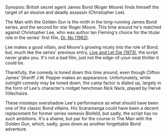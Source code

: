 Synopsis: British secret agent James Bond (Roger Moore) finds himself the target of an elusive and deadly assassin (Christopher Lee).

The Man with the Golden Gun is the ninth in the long-running James Bond series, and the second for star Roger Moore. This time around he's matched against Christopher Lee, who was author Ian Fleming's choice for the titular role in the series' first film, <a href="/browse/reviews/dr-no-1962/">Dr. No (1962)</a>.

Lee makes a good villain, and Moore's growing nicely into the role of Bond, but, much like the series' previous entry, <a href="/browse/reviews/live-and-let-die-1973/">Live and Let Die (1973)</a>, the script never grabs you. It's not a bad film, just not the edge-of-your-seat thriller it could be.

Thankfully, the comedy is toned down this time around, even though Clifton James' Sheriff J.W. Pepper makes an appearance. Unfortunately, while outright comedy may be toned down, the camp factor is dialed up, largely in the form of Lee's character's midget henchman Nick Nack, played by Hervé Villechaize. 

These missteps overshadow Lee's performance as what should have been one of the classic Bond villains. His Scaramanga could have been a decent replacement for former series nemesis Blofeld, but sadly, the script has no such ambitions. It's a shame, but par for the course in The Man with the Golden Gun, which, sadly, goes down as another forgettable Bond adventure.
